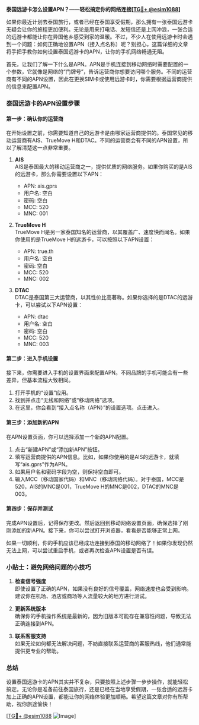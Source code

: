 **泰国远游卡怎么设置APN？——轻松搞定你的网络连接[[TG💪+ @esim1088](https://t.me/s/esim1088)]**

如果你最近计划去泰国旅行，或者已经在泰国享受假期，那么拥有一张泰国远游卡无疑会让你的旅程更加便利。无论是用来打电话、发短信还是上网冲浪，一张合适的远游卡都能让你在异国他乡感受到家的温暖。不过，不少人在使用远游卡时会遇到一个问题：如何正确地设置APN（接入点名称）呢？别担心，这篇详细的文章将手把手教你如何设置泰国远游卡的APN，让你的手机网络畅通无阻。

首先，让我们了解一下什么是APN。APN是手机连接到移动网络时需要配置的一个参数，它就像是网络的“门牌号”，告诉运营商你想要访问哪个服务。不同的运营商有不同的APN设置，因此在更换SIM卡或使用远游卡时，你需要根据运营商提供的信息来配置APN。

### 泰国远游卡的APN设置步骤

#### 第一步：确认你的运营商
在开始设置之前，你需要知道自己的远游卡是由哪家运营商提供的。泰国常见的移动运营商有AIS、TrueMove H和DTAC。不同的运营商会有不同的APN设置，所以了解清楚这一点非常重要。

1. **AIS**  
   AIS是泰国最大的移动运营商之一，提供优质的网络服务。如果你购买的是AIS的远游卡，那么你需要设置以下APN：
   - APN: ais.gprs  
   - 用户名: 空白  
   - 密码: 空白  
   - MCC: 520  
   - MNC: 001  

2. **TrueMove H**  
   TrueMove H是另一家泰国知名的运营商，以其覆盖广、速度快而闻名。如果你使用的是TrueMove H的远游卡，可以按照以下APN设置：
   - APN: true.th  
   - 用户名: 空白  
   - 密码: 空白  
   - MCC: 520  
   - MNC: 002  

3. **DTAC**  
   DTAC是泰国第三大运营商，以其性价比高著称。如果你选择的是DTAC的远游卡，可以尝试以下APN设置：
   - APN: dtac  
   - 用户名: 空白  
   - 密码: 空白  
   - MCC: 520  
   - MNC: 003  

#### 第二步：进入手机设置
接下来，你需要进入手机的设置界面来配置APN。不同品牌的手机可能会有一些差异，但基本流程大致相同。

1. 打开手机的“设置”应用。
2. 找到并点击“无线和网络”或“移动网络”选项。
3. 在这里，你会看到“接入点名称（APN）”的设置选项。点击进入。

#### 第三步：添加新的APN
在APN设置页面，你可以选择添加一个新的APN配置。

1. 点击“新建APN”或“添加新APN”按钮。
2. 填写运营商提供的APN信息。比如，如果你使用的是AIS的远游卡，就填写“ais.gprs”作为APN。
3. 如果用户名和密码字段为空，则保持空白即可。
4. 输入MCC（移动国家代码）和MNC（移动网络代码）。对于泰国，MCC是520，AIS的MNC是001，TrueMove H的MNC是002，DTAC的MNC是003。

#### 第四步：保存并测试
完成APN设置后，记得保存更改。然后返回到移动网络设置页面，确保选择了刚刚添加的新APN。接下来，你可以尝试打开浏览器，看看是否能够正常上网。

如果一切顺利，你的手机应该已经成功连接到泰国的移动网络了！如果你发现仍然无法上网，可以尝试重启手机，或者再次检查APN设置是否有误。

### 小贴士：避免网络问题的小技巧

1. **检查信号强度**  
   即使设置了正确的APN，如果没有良好的信号覆盖，网络速度也会受到影响。建议你在机场、酒店或商场等人流量较大的地方进行测试。

2. **更新系统版本**  
   确保你的手机操作系统是最新的，因为旧版本可能存在兼容性问题，导致无法正确连接到APN。

3. **联系客服支持**  
   如果无论如何都无法解决问题，不妨直接联系运营商的客服热线，他们通常能提供更专业的帮助。

### 总结

设置泰国远游卡的APN其实并不复杂，只要按照上述步骤一步步操作，就能轻松搞定。无论你是准备前往泰国旅行，还是已经在当地享受假期，一张合适的远游卡加上正确的APN设置，都能让你的网络体验更加顺畅。希望这篇文章对你有所帮助，祝你旅途愉快！

[[TG💪+ @esim1088](https://t.me/s/esim1088) ![Image](https://i.postimg.cc/4NQfJmqS/Snipaste-2025-05-13-00-14-12.png)]